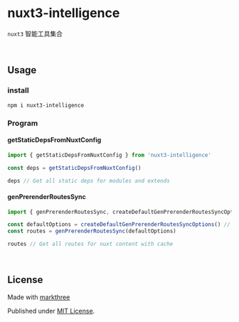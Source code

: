 # nuxt3-intelligence

`nuxt3` 智能工具集合

<br />

## Usage

### install

```shell
npm i nuxt3-intelligence
```

### Program

#### getStaticDepsFromNuxtConfig

```ts
import { getStaticDepsFromNuxtConfig } from 'nuxt3-intelligence'

const deps = getStaticDepsFromNuxtConfig()

deps // Get all static deps for modules and extends 
```

#### genPrerenderRoutesSync

```ts
import { genPrerenderRoutesSync, createDefaultGenPrerenderRoutesSyncOptions } from 'nuxt3-intelligence'

const defaultOptions = createDefaultGenPrerenderRoutesSyncOptions() // https://content.nuxtjs.org/ mode
const routes = genPrerenderRoutesSync(defaultOptions)

routes // Get all routes for nuxt content with cache
```

<br />

## License

Made with [markthree](https://github.com/markthree)

Published under [MIT License](./LICENSE).
